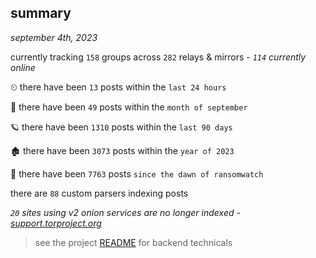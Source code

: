 
## summary
_september 4th, 2023_

currently tracking `158` groups across `282` relays & mirrors - _`114` currently online_

⏲ there have been `13` posts within the `last 24 hours`

🦈 there have been `49` posts within the `month of september`

🪐 there have been `1310` posts within the `last 90 days`

🏚 there have been `3073` posts within the `year of 2023`

🦕 there have been `7763` posts `since the dawn of ransomwatch`

there are `88` custom parsers indexing posts

_`20` sites using v2 onion services are no longer indexed - [support.torproject.org](https://support.torproject.org/onionservices/v2-deprecation/)_

> see the project [README](https://github.com/joshhighet/ransomwatch#ransomwatch--) for backend technicals
